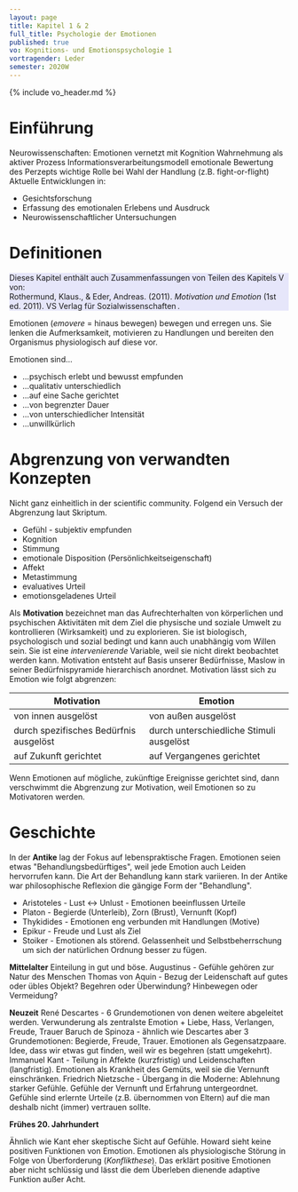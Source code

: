 ```yaml
---
layout: page
title: Kapitel 1 & 2
full_title: Psychologie der Emotionen
published: true
vo: Kognitions- und Emotionspsychologie 1
vortragender: Leder
semester: 2020W
---
```


{% include vo_header.md %}

# Einführung

Neurowissenschaften: Emotionen vernetzt mit Kognition
Wahrnehmung als aktiver Prozess
Informationsverarbeitungsmodell
emotionale Bewertung des Perzepts wichtige Rolle bei Wahl der Handlung (z.B. fight-or-flight)
Aktuelle Entwicklungen in:
* Gesichtsforschung
* Erfassung des emotionalen Erlebens und Ausdruck
* Neurowissenschaftlicher Untersuchungen

# Definitionen

<div style="background-color:lavender;margin-bottom:1em">Dieses Kapitel enthält auch Zusammenfassungen von Teilen des Kapitels V von:<br>
Rothermund, Klaus., &amp; Eder, Andreas. (2011). <i>Motivation und Emotion</i> (1st ed. 2011). VS Verlag für Sozialwissenschaften .
</div>

Emotionen (_emovere_ = hinaus bewegen) bewegen und erregen uns. Sie lenken die Aufmerksamkeit, motivieren zu Handlungen und bereiten den Organismus physiologisch auf diese vor.

Emotionen sind...
* ...psychisch erlebt und bewusst empfunden
* ...qualitativ unterschiedlich
* ...auf eine Sache gerichtet
* ...von begrenzter Dauer
* ...von unterschiedlicher Intensität
* ...unwillkürlich

# Abgrenzung von verwandten Konzepten

Nicht ganz einheitlich in der scientific community. Folgend ein Versuch der Abgrenzung laut Skriptum.

* Gefühl - subjektiv empfunden
* Kognition
* Stimmung
* emotionale Disposition (Persönlichkeitseigenschaft)
* Affekt
* Metastimmung
* evaluatives Urteil
* emotionsgeladenes Urteil

Als **Motivation** bezeichnet man das Aufrechterhalten von körperlichen und psychischen Aktivitäten mit dem Ziel die physische und soziale Umwelt zu kontrollieren (Wirksamkeit) und zu explorieren. Sie ist biologisch, psychologisch und sozial bedingt und kann auch unabhängig vom Willen sein. Sie ist eine _intervenierende_ Variable, weil sie nicht direkt beobachtet werden kann. Motivation entsteht auf Basis unserer Bedürfnisse, Maslow in seiner Bedürfnispyramide hierarchisch anordnet. Motivation lässt sich zu Emotion wie folgt abgrenzen:

| Motivation                             | Emotion                                  |
| -------------------------------------- | ---------------------------------------- |
| von innen ausgelöst                    | von außen ausgelöst                      |
| durch spezifisches Bedürfnis ausgelöst | durch unterschiedliche Stimuli ausgelöst |
| auf Zukunft gerichtet                  | auf Vergangenes gerichtet                |

Wenn Emotionen auf mögliche, zukünftige Ereignisse gerichtet sind, dann verschwimmt die Abgrenzung zur Motivation, weil Emotionen so zu Motivatoren werden.

# Geschichte

In der **Antike** lag der Fokus auf lebenspraktische Fragen. Emotionen seien etwas "Behandlungsbedürftiges", weil jede Emotion auch Leiden hervorrufen kann. Die Art der Behandlung kann stark variieren. In der Antike war philosophische Reflexion die gängige Form der "Behandlung".
* Aristoteles - Lust <-> Unlust - Emotionen beeinflussen Urteile
* Platon - Begierde (Unterleib), Zorn (Brust), Vernunft (Kopf)
* Thykidides - Emotionen eng verbunden mit Handlungen (Motive)
* Epikur - Freude und Lust als Ziel
* Stoiker - Emotionen als störend. Gelassenheit und Selbstbeherrschung um sich der natürlichen Ordnung besser zu fügen.

**Mittelalter**
Einteilung in gut und böse.
Augustinus - Gefühle gehören zur Natur des Menschen
Thomas von Aquin - Bezug der Leidenschaft auf gutes oder übles Objekt? Begehren oder Überwindung? Hinbewegen oder Vermeidung?

**Neuzeit**
René Descartes - 6 Grundemotionen von denen weitere abgeleitet werden. Verwunderung als zentralste Emotion + Liebe, Hass, Verlangen, Freude, Trauer
Baruch de Spinoza - ähnlich wie Descartes aber 3 Grundemotionen: Begierde, Freude, Trauer. Emotionen als Gegensatzpaare. Idee, dass wir etwas gut finden, weil wir es begehren (statt umgekehrt).
Immanuel Kant - Teilung in Affekte (kurzfristig) und Leidenschaften (langfristig). Emotionen als Krankheit des Gemüts, weil sie die Vernunft einschränken.
Friedrich Nietzsche - Übergang in die Moderne: Ablehnung starker Gefühle. Gefühle der Vernunft und Erfahrung untergeordnet. Gefühle sind erlernte Urteile (z.B. übernommen von Eltern) auf die man deshalb nicht (immer) vertrauen sollte.

**Frühes 20. Jahrhundert**

Ähnlich wie Kant eher skeptische Sicht auf Gefühle. Howard sieht keine positiven Funktionen von Emotion. Emotionen als physiologische Störung in Folge von Überforderung (_Konflikthese_). Das erklärt positive Emotionen aber nicht schlüssig und lässt die dem Überleben dienende adaptive Funktion außer Acht.
